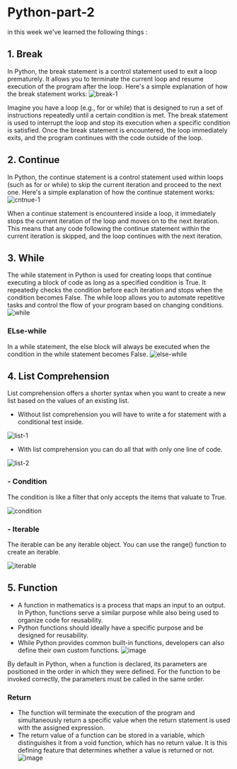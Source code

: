 # Python-part-2

in this week we've learned the following things :

## 1. Break
In Python, the break statement is a control statement used to exit a loop prematurely. It allows you to terminate the current loop and resume execution of the program after the loop. Here's a simple explanation of how the break statement works:
![break-1](https://github.com/pritaaa/Python-part-2/assets/96106020/e80c700d-6447-4b7b-83b3-84aee73d9142)

Imagine you have a loop (e.g., for or while) that is designed to run a set of instructions repeatedly until a certain condition is met. The break statement is used to interrupt the loop and stop its execution when a specific condition is satisfied. Once the break statement is encountered, the loop immediately exits, and the program continues with the code outside of the loop.

## 2. Continue
In Python, the continue statement is a control statement used within loops (such as for or while) to skip the current iteration and proceed to the next one. Here's a simple explanation of how the continue statement works:
![cntnue-1](https://github.com/pritaaa/Python-part-2/assets/96106020/32cd9c31-71aa-48d1-a401-d727dbe59bab)

When a continue statement is encountered inside a loop, it immediately stops the current iteration of the loop and moves on to the next iteration. This means that any code following the continue statement within the current iteration is skipped, and the loop continues with the next iteration.

## 3. While
The while statement in Python is used for creating loops that continue executing a block of code as long as a specified condition is True. It repeatedly checks the condition before each iteration and stops when the condition becomes False. The while loop allows you to automate repetitive tasks and control the flow of your program based on changing conditions.
![while](https://github.com/pritaaa/Python-part-2/assets/96106020/51a6d3df-27aa-4ac8-a961-b308e1f8b4b7)

### ELse-while
In a while statement, the else block will always be executed when the condition in the while statement becomes False.
![else-while](https://github.com/pritaaa/Python-part-2/assets/96106020/f1b5e388-7342-4731-81b5-aa11bcb26e73)

## 4. List Comprehension
List comprehension offers a shorter syntax when you want to create a new list based on the values of an existing list.
-	Without list comprehension you will have to write a for statement with a conditional test inside.
  
![list-1](https://github.com/pritaaa/Python-part-2/assets/96106020/35e496b9-dced-4d95-8ae2-e9c9ac6933f8)

-	With list comprehension you can do all that with only one line of code.
  
![list-2](https://github.com/pritaaa/Python-part-2/assets/96106020/503a6726-0049-4192-b1ea-602902a4376b)

### - Condition
The condition is like a filter that only accepts the items that valuate to True.

![condition](https://github.com/pritaaa/Python-part-2/assets/96106020/cea88c7d-2687-45d3-9517-377bc9acf1d4)

### - Iterable
The iterable can be any iterable object. You can use the range() function to create an iterable.

![iterable](https://github.com/pritaaa/Python-part-2/assets/96106020/b08f19f0-1b9d-4a26-bc82-41e9c86306b5)


## 5. Function
- A function in mathematics is a process that maps an input to an output. In Python, functions serve a similar purpose while also being used to organize code for reusability.
- Python functions should ideally have a specific purpose and be designed for reusability.
- While Python provides common built-in functions, developers can also define their own custom functions.
![image](https://github.com/pritaaa/Python-part-2/assets/96106020/e399a58f-9fe0-4774-9465-b66c706ff5f0)

By default in Python, when a function is declared, its parameters are positioned in the order in which they were defined. For the function to be invoked correctly, the parameters must be called in the same order.

### Return
-	The function will terminate the execution of the program and simultaneously return a specific value when the return statement is used with the assigned expression.
-	The return value of a function can be stored in a variable, which distinguishes it from a void function, which has no return value. It is this defining feature that determines whether a value is returned or not.
![image](https://github.com/pritaaa/Python-part-2/assets/96106020/d03f22bb-19f9-4fa6-82c9-92e4c7ca261f)

